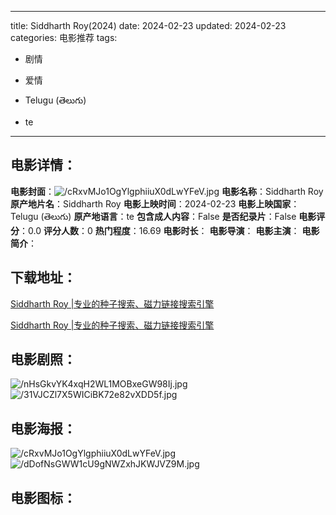 
---
title: Siddharth Roy(2024)
date: 2024-02-23
updated: 2024-02-23
categories: 电影推荐
tags:
- 剧情
- 爱情

- Telugu (తెలుగు)
- te
---


> 

## **电影详情**：

**电影封面**：<img src="https://image.tmdb.org/t/p/w200/cRxvMJo1OgYlgphiiuX0dLwYFeV.jpg" alt="/cRxvMJo1OgYlgphiiuX0dLwYFeV.jpg" title="/cRxvMJo1OgYlgphiiuX0dLwYFeV.jpg">
**电影名称**：Siddharth Roy
**原产地片名**：Siddharth Roy
**电影上映时间**：2024-02-23
**电影上映国家**：Telugu (తెలుగు)
**原产地语言**：te
**包含成人内容**：False
**是否纪录片**：False
**电影评分**：0.0
**评分人数**：0
**热门程度**：16.69
**电影时长**：
**电影导演**：
**电影主演**：
**电影简介**：

## **下载地址**：
[Siddharth Roy |专业的种子搜索、磁力链接搜索引擎](https://movie.amd794.com:2083/?search=Siddharth%20Roy&ordering=&mode=match_phrase&page_size=10&page=1)

[Siddharth Roy |专业的种子搜索、磁力链接搜索引擎](https://movie.amd794.com:2083/?search=Siddharth%20Roy&ordering=&mode=match_phrase&page_size=10&page=1)
 

## **电影剧照**：
<img src="https://image.tmdb.org/t/p/original/nHsGkvYK4xqH2WL1MOBxeGW98Ij.jpg" alt="/nHsGkvYK4xqH2WL1MOBxeGW98Ij.jpg" title="/nHsGkvYK4xqH2WL1MOBxeGW98Ij.jpg"><img src="https://image.tmdb.org/t/p/original/31VJCZl7X5WICiBK72e82vXDD5f.jpg" alt="/31VJCZl7X5WICiBK72e82vXDD5f.jpg" title="/31VJCZl7X5WICiBK72e82vXDD5f.jpg">

## **电影海报**：
<img src="https://image.tmdb.org/t/p/original/cRxvMJo1OgYlgphiiuX0dLwYFeV.jpg" alt="/cRxvMJo1OgYlgphiiuX0dLwYFeV.jpg" title="/cRxvMJo1OgYlgphiiuX0dLwYFeV.jpg"><img src="https://image.tmdb.org/t/p/original/dDofNsGWW1cU9gNWZxhJKWJVZ9M.jpg" alt="/dDofNsGWW1cU9gNWZxhJKWJVZ9M.jpg" title="/dDofNsGWW1cU9gNWZxhJKWJVZ9M.jpg">

## **电影图标**：

